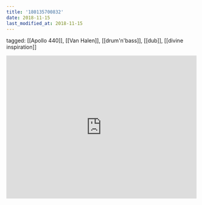 ```yaml
---
title: '180135700832'
date: 2018-11-15
last_modified_at: 2018-11-15
---
```

tagged: [[Apollo 440]], [[Van Halen]], [[drum'n'bass]], [[dub]], [[divine inspiration]]
<iframe allow="accelerometer; autoplay; clipboard-write; encrypted-media; gyroscope; picture-in-picture" allowfullscreen="" frameborder="0" height="375" id="youtube_iframe" src="https://www.youtube.com/embed/0Euz1CmRjgA?feature=oembed&amp;enablejsapi=1&amp;origin=https://safe.txmblr.com&amp;wmode=opaque" width="500"></iframe>